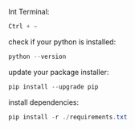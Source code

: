 Int Terminal:
```powershell
Ctrl + ~
```

check if your python is installed:
```powershell
python --version
```

update your package installer:
```powershell
pip install --upgrade pip
```

install dependencies:
```powershell
pip install -r ./requirements.txt
```